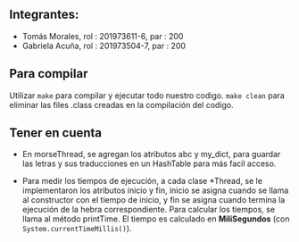 ## Integrantes:

* Tomás Morales, rol : 201973611-6, par : 200
* Gabriela Acuña, rol : 201973504-7, par : 200

## Para compilar

Utilizar `make` para compilar y ejecutar todo nuestro codigo. `make clean` para eliminar las files .class creadas en la compilación del codigo.


## Tener en cuenta

- En morseThread, se agregan los atributos abc y my_dict, para guardar las letras y sus traducciones en un HashTable para más facil acceso. 

- Para medir los tiempos de ejecución, a cada clase *Thread, se le implementaron los atributos inicio y fin, inicio se asigna cuando se llama al constructor con el tiempo de inicio, y fin se asigna cuando termina la ejecución de la hebra correspondiente. Para calcular los tiempos, se llama al método printTime. El tiempo es calculado en **MiliSegundos** (con `System.currentTimeMillis()`). 